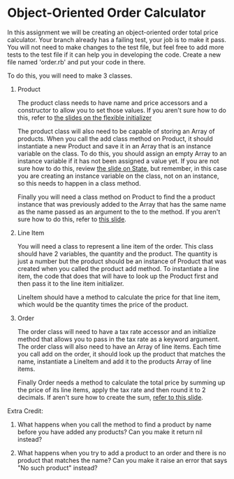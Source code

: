 # Object-Oriented Order Calculator

In this assignment we will be creating an object-oriented order total price calculator. Your branch already has a failing test, your job is to make it pass. You will not need to make changes to the test file, but feel free to add more tests to the test file if it can help you in developing the code. Create a new file named 'order.rb' and put your code in there.

To do this, you will need to make 3 classes.

1. Product

    The product class needs to have name and price accessors and a constructor to allow you to set those values. If you aren't sure how to do this, refer to [the slides on the flexible initializer](http://pjb3.github.io/back-end-web-development/01_command_line_git_ruby/object_oriented_programming_with_ruby#16)

    The product class will also need to be capable of storing an Array of products. When you call the add class method on Product, it should instantiate a new Product and save it in an Array that is an instance variable on the class. To do this, you should assign an empty Array to an instance variable if it has not been assigned a value yet. If you are not sure how to do this, review [the slide on State](http://pjb3.github.io/back-end-web-development/01_command_line_git_ruby/object_oriented_programming_with_ruby#8), but remember, in this case you are creating an instance variable on the class, not on an instance, so this needs to happen in a class method.

    Finally you will need a class method on Product to find the a product instance that was previously added to the Array that has the same name as the name passed as an argument to the to the method. If you aren't sure how to do this, refer to [this slide](http://pjb3.github.io/back-end-web-development/01_command_line_git_ruby/functional_programming_with_ruby#15).

2. Line Item

    You will need a class to represent a line item of the order. This class should have 2 variables, the quantity and the product. The quantity is just a number but the product should be an instance of Product that was created when you called the product add method. To instantiate a line item, the code that does that will have to look up the Product first and then pass it to the line item initializer.

    LineItem should have a method to calculate the price for that line item, which would be the quantity times the price of the product.

3. Order

    The order class will need to have a tax rate accessor and an initialize method that allows you to pass in the tax rate as a keyword argument. The order class will also need to have an Array of line items. Each time you call add on the order, it should look up the product that matches the name, instantiate a LineItem and add it to the products Array of line items.

    Finally Order needs a method to calculate the total price by summing up the price of its line items, apply the tax rate and then round it to 2 decimals. If aren't sure how to create the sum, [refer to this slide](http://pjb3.github.io/back-end-web-development/01_command_line_git_ruby/functional_programming_with_ruby#14).

Extra Credit:

1. What happens when you call the method to find a product by name before you have added any products? Can you make it return nil instead?

2. What happens when you try to add a product to an order and there is no product that matches the name? Can you make it raise an error that says "No such product" instead?
